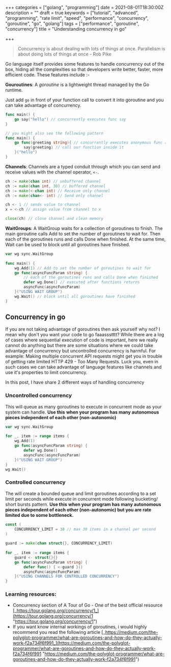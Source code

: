 +++
categories = ["golang", "programming"]
date = 2021-08-01T18:30:00Z
description = ""
draft = true
keywords = ["tutorial", "advanced", "programming", "rate limit", "speed", "performance", "concurrency", "goroutine", "go", "golang"]
tags = ["performance", "goroutine", "concurrency"]
title = "Understanding concurrency in go"

+++
> Concurrency is about dealing with lots of things at once. Parallelism is about doing lots of things at once - Rob Pike

Go language itself provides some features to handle concurrency out of the box, hiding all the complexities so that developers write better, faster, more efficient code. These features include :-

**Gouroutines**: A _goroutine_ is a lightweight thread managed by the Go runtime.

Just add `go` in front of your function call to convert it into goroutine and you can take advantage of concurrency.

```go
func main() {
	go say("hello") // concurrently executes func say
}

// you might also see the following pattern
func main() {
	go func(greeting string){ // concurrently executes anonymous func and 
    	say(greeting) // call our function inside it
    }("hello")
}
```

**Channels**: Channels are a typed conduit through which you can send and receive values with the channel operator, `<-`.

```go
ch := make(chan int) // unbuffered channel
ch := make(chan int, 30) // buffered channel
ch := make(<-chan int) // Receive only channel
ch := make(chan<- int) // Send only channel

ch <- 1 // sends value to channel
x = <-ch // assign value from channel to x

close(ch) // close channel and clean memory
```

**WaitGroups**: A WaitGroup waits for a collection of goroutines to finish. The main goroutine calls Add to set the number of goroutines to wait for. Then each of the goroutines runs and calls Done when finished. At the same time, Wait can be used to block until all goroutines have finished.
```go
var wg sync.WaitGroup
        
func main() {
	wg.Add(1) // Add to set the number of goroutines to wait for
	go func(asyncFuncParam string) {
    	// each of the goroutines runs and calls Done when finished
		defer wg.Done() // executed after functions returns
		asyncFunc(asyncFuncParam)
	}("USING WAIT GROUP")
    wg.Wait() // block until all goroutines have finished
}
```

## Concurrency in go

If you are not taking advantage of goroutines then ask yourself why not? I mean why don't you want your code to go faaassstttt? While there are a log of cases where sequential execution of code is important, here we really cannot do anything but there are some situations where we could take advantage of concurrency but uncontrolled concurrency is harmful. For example: Making multiple concurrent API requests might get you in trouble of getting rate limited HTTP 429 - Too Many Requests. Luck you, even in such cases we can take advantage of language features like channels and use it's properties to limit concurrency.

In this post, I have share 2 different ways of handling concurrency

### Uncontrolled concurrency

This will queue as many goroutines to execute in concurrent mode as your system can handle. **Use this** **when your program has many autonomous pieces independent of each other (non-autonomic)**

```go
var wg sync.WaitGroup
    
for _, item := range items {
	wg.Add(1)
	go func(asyncFuncParam string) {
		defer wg.Done()
		asyncFunc(asyncFuncParam)
	}("USING WAIT GROUP")
}
wg.Wait()
```

### Controlled concurrency

The will create a bounded queue and limit goroutines  according to a set limit per seconds while execute in concurrent mode following bucketing/ short bursts pattern. **Use this** **when your program has many autonomous pieces independent of each other (non-autonomic) but you are rate limited due to some bottleneck.**

```go
const (
	CONCURRENCY_LIMIT = 30 // max 30 items in a channel per second 
)
    
guard := make(chan struct{}, CONCURRENCY_LIMIT)
    
for _, item := range items {
	guard <- struct{}{}
	go func(asyncFuncParam string) {
		defer func() { <-guard }()
		asyncFunc(asyncFuncParam)
	}("USING CHANNELS FOR CONTROLLED CONCURRENCY")
}
```

### Learning resources:

* Concurrency section of A Tour of Go - One of the best official resource [_https://tour.golang.org/concurrency/1_](https://tour.golang.org/concurrency/1 "https://tour.golang.org/concurrency/1")
* If you want know internal workings of goroutines, i would highly recommend you read the following article [_https://medium.com/the-polyglot-programmer/what-are-goroutines-and-how-do-they-actually-work-f2a734f6f991_](https://medium.com/the-polyglot-programmer/what-are-goroutines-and-how-do-they-actually-work-f2a734f6f991 "https://medium.com/the-polyglot-programmer/what-are-goroutines-and-how-do-they-actually-work-f2a734f6f991")